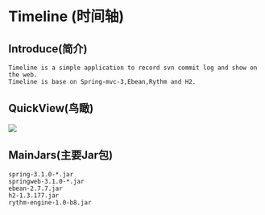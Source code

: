 Timeline (时间轴)
=

Introduce(简介)
-
	Timeline is a simple application to record svn commit log and show on the web.
	Timeline is base on Spring-mvc-3,Ebean,Rythm and H2.

QuickView(鸟瞰)
-
<img src="http://img.com/timeline-quickview.jpg">

MainJars(主要Jar包)
-
	spring-3.1.0-*.jar
	springweb-3.1.0-*.jar
	ebean-2.7.7.jar
	h2-1.3.177.jar
	rythm-engine-1.0-b8.jar
